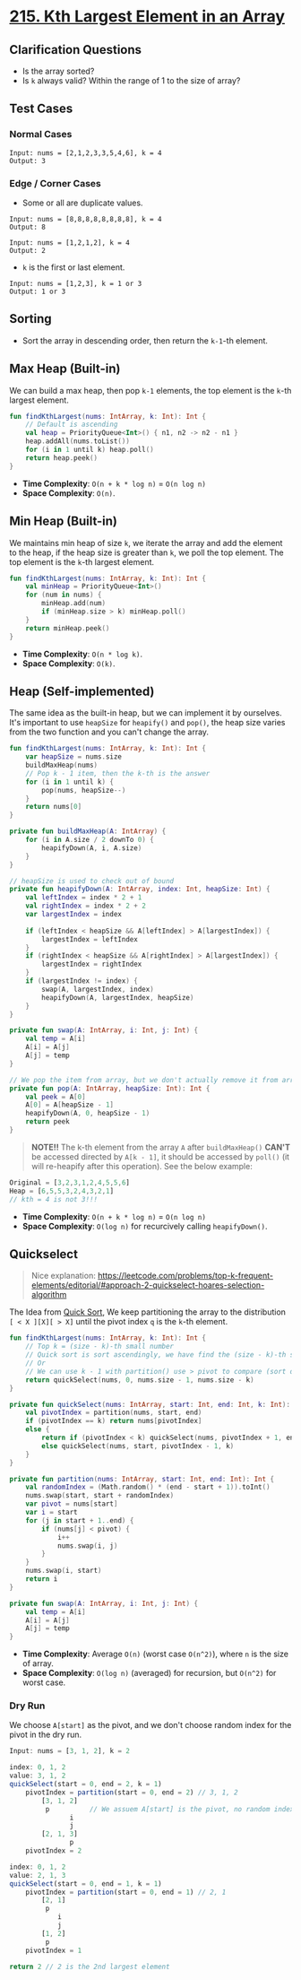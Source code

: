 # [215. Kth Largest Element in an Array](https://leetcode.com/problems/kth-largest-element-in-an-array/)

## Clarification Questions
* Is the array sorted?
* Is `k` always valid? Within the range of 1 to the size of array?
 
## Test Cases
### Normal Cases
```
Input: nums = [2,1,2,3,3,5,4,6], k = 4
Output: 3
```
### Edge / Corner Cases
* Some or all are duplicate values.
```
Input: nums = [8,8,8,8,8,8,8,8], k = 4
Output: 8

Input: nums = [1,2,1,2], k = 4
Output: 2
```

* `k` is the first or last element.
```
Input: nums = [1,2,3], k = 1 or 3
Output: 1 or 3
```

## Sorting
* Sort the array in descending order, then return the `k-1`-th element.

## Max Heap (Built-in)
We can build a max heap, then pop `k-1` elements, the top element is the `k`-th largest element.
```kotlin
fun findKthLargest(nums: IntArray, k: Int): Int {
    // Default is ascending
    val heap = PriorityQueue<Int>() { n1, n2 -> n2 - n1 }
    heap.addAll(nums.toList())
    for (i in 1 until k) heap.poll()
    return heap.peek()
}
```

* **Time Complexity**: `O(n + k * log n)` = `O(n log n)`
* **Space Complexity**: `O(n)`.

## Min Heap (Built-in)
We maintains min heap of size `k`, we iterate the array and add the element to the heap, if the heap size is greater than `k`, we poll the top element. The top element is the `k`-th largest element.
```kotlin
fun findKthLargest(nums: IntArray, k: Int): Int {
    val minHeap = PriorityQueue<Int>()
    for (num in nums) {
        minHeap.add(num)
        if (minHeap.size > k) minHeap.poll()
    }
    return minHeap.peek()
}
```
* **Time Complexity**: `O(n * log k)`.
* **Space Complexity**: `O(k)`.

## Heap (Self-implemented)
The same idea as the built-in heap, but we can implement it by ourselves. It's important to use `heapSize` for `heapify()` and `pop()`, the heap size varies from the two function and you can't change the array.

```kotlin
fun findKthLargest(nums: IntArray, k: Int): Int {
    var heapSize = nums.size
    buildMaxHeap(nums)
    // Pop k - 1 item, then the k-th is the answer
    for (i in 1 until k) {
        pop(nums, heapSize--)
    }
    return nums[0]
}

private fun buildMaxHeap(A: IntArray) {
    for (i in A.size / 2 downTo 0) {
        heapifyDown(A, i, A.size) 
    }
}

// heapSize is used to check out of bound
private fun heapifyDown(A: IntArray, index: Int, heapSize: Int) {
    val leftIndex = index * 2 + 1
    val rightIndex = index * 2 + 2
    var largestIndex = index
    
    if (leftIndex < heapSize && A[leftIndex] > A[largestIndex]) {
        largestIndex = leftIndex
    }
    if (rightIndex < heapSize && A[rightIndex] > A[largestIndex]) {
        largestIndex = rightIndex
    }
    if (largestIndex != index) {
        swap(A, largestIndex, index)
        heapifyDown(A, largestIndex, heapSize)
    }
}

private fun swap(A: IntArray, i: Int, j: Int) {
    val temp = A[i]
    A[i] = A[j]
    A[j] = temp
}

// We pop the item from array, but we don't actually remove it from array, just decrease the heap size
private fun pop(A: IntArray, heapSize: Int): Int {
    val peek = A[0]
    A[0] = A[heapSize - 1]
    heapifyDown(A, 0, heapSize - 1)
    return peek
}
```

> **NOTE!!** The k-th element from the array `A` after `buildMaxHeap()` **CAN'T** be accessed directed by `A[k - 1]`, it should be accessed by `poll()` (it will re-heapify after this operation). See the below example:

```js
Original = [3,2,3,1,2,4,5,5,6]
Heap = [6,5,5,3,2,4,3,2,1]
// kth = 4 is not 3!!!
```

* **Time Complexity**: `O(n + k * log n)` = `O(n log n)`
* **Space Complexity**: `O(log n)` for recurcively calling `heapifyDown()`.

## Quickselect
> Nice explanation: https://leetcode.com/problems/top-k-frequent-elements/editorial/#approach-2-quickselect-hoares-selection-algorithm 

The Idea from [Quick Sort](../topics/sorting.md#quick-sort), We keep partitioning the array to the distribution `[ < X ][X][ > X]` until the pivot index `q` is the `k`-th element.

```kotlin
fun findKthLargest(nums: IntArray, k: Int): Int {
    // Top k = (size - k)-th small number
    // Quick sort is sort ascendingly, we have find the (size - k)-th small number!!
    // Or
    // We can use k - 1 with partition() use > pivot to compare (sort descending)
    return quickSelect(nums, 0, nums.size - 1, nums.size - k)
}

private fun quickSelect(nums: IntArray, start: Int, end: Int, k: Int): Int {
    val pivotIndex = partition(nums, start, end)
    if (pivotIndex == k) return nums[pivotIndex]
    else {
        return if (pivotIndex < k) quickSelect(nums, pivotIndex + 1, end, k)
        else quickSelect(nums, start, pivotIndex - 1, k)
    }
}

private fun partition(nums: IntArray, start: Int, end: Int): Int {
    val randomIndex = (Math.random() * (end - start + 1)).toInt()
    nums.swap(start, start + randomIndex)
    var pivot = nums[start]
    var i = start
    for (j in start + 1..end) {
        if (nums[j] < pivot) {
            i++
            nums.swap(i, j)
        }
    }
    nums.swap(i, start)
    return i
}

private fun swap(A: IntArray, i: Int, j: Int) {
    val temp = A[i]
    A[i] = A[j]
    A[j] = temp
}
```

* **Time Complexity**: Average `O(n)` (worst case `O(n^2)`), where `n` is the size of array.
* **Space Complexity**: `O(log n)` (averaged) for recursion, but `O(n^2)` for worst case.


### Dry Run
We choose `A[start]` as the pivot, and we don't choose random index for the pivot in the dry run.
```js
Input: nums = [3, 1, 2], k = 2

index: 0, 1, 2
value: 3, 1, 2
quickSelect(start = 0, end = 2, k = 1)
    pivotIndex = partition(start = 0, end = 2) // 3, 1, 2
        [3, 1, 2]
         p          // We assuem A[start] is the pivot, no random index
               i 
               j
        [2, 1, 3]  
               p
    pivotIndex = 2

index: 0, 1, 2
value: 2, 1, 3
quickSelect(start = 0, end = 1, k = 1)
    pivotIndex = partition(start = 0, end = 1) // 2, 1
        [2, 1]
         p
            i
            j
        [1, 2]
         p
    pivotIndex = 1

return 2 // 2 is the 2nd largest element
```
             